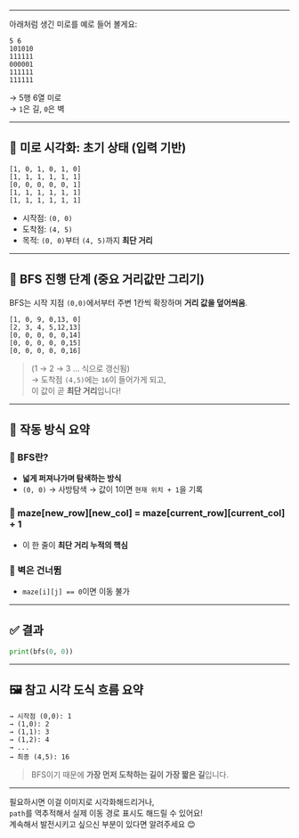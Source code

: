 
---

아래처럼 생긴 미로를 예로 들어 볼게요:

```
5 6
101010
111111
000001
111111
111111
```

→ 5행 6열 미로  
→ `1`은 길, `0`은 벽

---

## 🧭 미로 시각화: 초기 상태 (입력 기반)

```
[1, 0, 1, 0, 1, 0]
[1, 1, 1, 1, 1, 1]
[0, 0, 0, 0, 0, 1]
[1, 1, 1, 1, 1, 1]
[1, 1, 1, 1, 1, 1]
```

- 시작점: `(0, 0)`
- 도착점: `(4, 5)`
- 목적: `(0, 0)`부터 `(4, 5)`까지 **최단 거리**

---

## 🔄 BFS 진행 단계 (중요 거리값만 그리기)

BFS는 시작 지점 `(0,0)`에서부터 주변 1칸씩 확장하며 **거리 값을 덮어씌움**.

```
[1, 0, 9, 0,13, 0]
[2, 3, 4, 5,12,13]
[0, 0, 0, 0, 0,14]
[0, 0, 0, 0, 0,15]
[0, 0, 0, 0, 0,16]
```

> (1 → 2 → 3 ... 식으로 갱신됨)  
> → 도착점 `(4,5)`에는 `16`이 들어가게 되고,  
> 이 값이 곧 **최단 거리**입니다!

---

## 🧠 작동 방식 요약

### 📌 BFS란?
- **넓게 퍼져나가며 탐색하는 방식**
- `(0, 0)` → 사방탐색 → 값이 1이면 `현재 위치 + 1`을 기록

### 🎯 maze[new_row][new_col] = maze[current_row][current_col] + 1  
- 이 한 줄이 **최단 거리 누적의 핵심**

### 🧱 벽은 건너뜀
- `maze[i][j] == 0`이면 이동 불가

---

## ✅ 결과

```python
print(bfs(0, 0))
```

---

## 🖼 참고 시각 도식 흐름 요약

```
→ 시작점 (0,0): 1
→ (1,0): 2
→ (1,1): 3
→ (1,2): 4
→ ...
→ 최종 (4,5): 16
```

> BFS이기 때문에 **가장 먼저 도착하는 길이 가장 짧은 길**입니다.

---

필요하시면 이걸 이미지로 시각화해드리거나,  
`path`를 역추적해서 실제 이동 경로 표시도 해드릴 수 있어요!  
계속해서 발전시키고 싶으신 부분이 있다면 알려주세요 😊